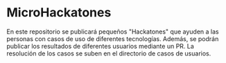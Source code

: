 # MicroHackatones
En este repositorio se publicará pequeños "Hackatones" que ayuden a las personas con casos de uso de diferentes tecnologías. Además, se podrán publicar los resultados de diferentes usuarios mediante un PR. La resolución de los casos se suben en el directorio de casos de usuarios.
